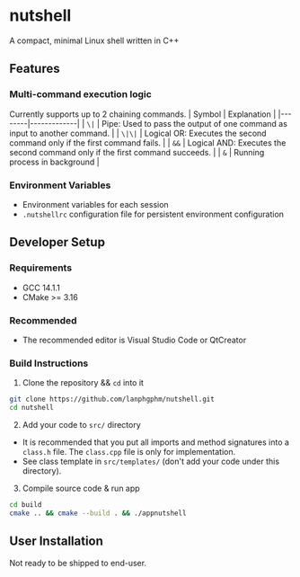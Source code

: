 # nutshell 
A compact, minimal Linux shell written in C++

## Features
### Multi-command execution logic
Currently supports up to 2 chaining commands. 
| Symbol | Explanation |
|--------|-------------|
| `\|`    | Pipe: Used to pass the output of one command as input to another command. |
| `\|\|`   | Logical OR: Executes the second command only if the first command fails. |
| `&&`   | Logical AND: Executes the second command only if the first command succeeds. |
| `&`   | Running process in background |  

### Environment Variables
- Environment variables for each session
- `.nutshellrc` configuration file for persistent environment configuration

## Developer Setup 
### Requirements 
- GCC 14.1.1 
- CMake >= 3.16

### Recommended 
- The recommended editor is Visual Studio Code or QtCreator 

### Build Instructions 
1. Clone the repository && `cd` into it
```bash 
git clone https://github.com/lanphgphm/nutshell.git
cd nutshell 
```
2. Add your code to `src/` directory 
- It is recommended that you put all imports and method signatures into a `class.h` file. The `class.cpp` file is only for implementation. 
- See class template in `src/templates/` (don't add your code under this directory).

3. Compile source code & run app
```bash 
cd build
cmake .. && cmake --build . && ./appnutshell 
```

## User Installation
Not ready to be shipped to end-user.



